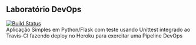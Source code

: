 ## Laboratório DevOps
[![Build Status](https://app.travis-ci.com/caiofrancolin/devopslab.svg?branch=main)](https://app.travis-ci.com/caiofrancolin/devopslab)
\
Aplicação Simples em Python/Flask com teste usando Unittest integrado ao Travis-CI fazendo deploy no Heroku para exercitar uma Pipeline DevOps